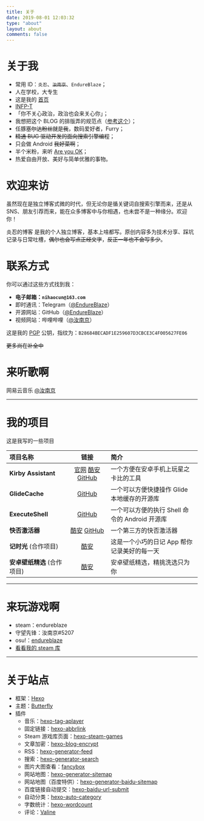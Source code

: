 ```yaml
---
title: 关于
date: 2019-08-01 12:03:32
type: "about"
layout: about
comments: false
---
```


# 关于我

- 常用 ID：`炎忍`、~~`汝南京`~~、`EndureBlaze`；
- 人在学校，大专生
- 这是我的 [首页](https://imyan.ren)
- [INFP-T](https://www.16personalities.com/ch/infp-%E4%BA%BA%E6%A0%BC)
- 「你不关心政治，政治也会来关心你」；
- 我想把这个 BLOG 的排版弄的规范点（[参考这个](https://github.com/sparanoid/chinese-copywriting-guidelines)）；
- 任豚~~塞尔达粉丝就是我~~，数码爱好者，Furry；
- ~~精通 BUG 驱动开发的面向搜索引擎编程~~；
- 只会做 Android ~~我好菜啊~~；
- 半个米粉，来听 [Are you OK](https://www.bilibili.com/video/av2271112)；
- 热爱自由开放、美好与简单优雅的事物。

# 欢迎来访

虽然现在是独立博客式微的时代，但无论你是循关键词自搜索引擎而来，还是从 SNS、朋友引荐而来，能在众多博客中与你相遇，也未尝不是一种缘分。欢迎你！

炎忍的博客 是我的个人独立博客，基本上啥都写。原创内容多为技术分享、踩坑记录与日常吐槽，~~偶尔也会写点正经文字~~，~~反正一年也不会写多少~~。

# 联系方式

你可以通过这些方式找到我：

- **电子邮箱：`nihaocun@163.com`**
- 即时通讯：Telegram（[@EndureBlaze](https://t.me/endureblaze)）
- 开源网站：GitHub（[@EndureBlaze](https://github.com/endureblaze)）
- 视频网站：哔哩哔哩（[@汝南京](https://space.bilibili.com/21696748)）

这是我的 [PGP](/PGP) 公钥，指纹为：`B28684BECADF1E259607D3CBCE3C4F005627FE06`

~~更多尚在补全中~~

# 来听歌啊

网易云音乐 [@汝南京](https://music.163.com/#/user/home?id=323833067)

<div class="aplayer" data-id="3111066489" data-server="netease" data-type="playlist" data-autoplay="false" "data-mode:circulation"></div>

---

# 我的项目

这是我写的一些项目

| 项目名称                    |                                                链接                                                 | 简介                                           |
| :-------------------------- | :-------------------------------------------------------------------------------------------------: | :--------------------------------------------- |
| **Kirby Assistant**         | [官网](https://kirby.imyan.ren/) [酷安]() [GitHub](https://github.com/EndureBlaze/Kirby-Assistant)  | 一个方便在安卓手机上玩星之卡比的工具           |
| **GlideCache**              |                         [GitHub](https://github.com/EndureBlaze/GlideCache)                         | 一个可以方便快捷操作 Glide 本地缓存的开源库    |
| **ExecuteShell**            |                        [GitHub](https://github.com/EndureBlaze/ExecuteShell)                        | 一个可以方便的执行 Shell 命令的 Android 开源库 |
| **快否激活器**              | [酷安](https://www.coolapk.com/apk/237389) [GitHub](https://github.com/EndureBlaze/ActivateBenchaf) | 一个第三方的快否激活器                         |
| **记时光** (合作项目)       |                     [酷安](https://www.coolapk.com/apk/com.ifreedomer.timenote)                     | 这是一个小巧的日记 App 帮你记录美好的每一天    |
| **安卓壁纸精选** (合作项目) |                  [酷安](https://www.coolapk.com/apk/com.ifreedomer.lovewallpaper)                   | 安卓壁纸精选，精挑洗选只为你                   |

---

# 来玩游戏啊

- steam：endureblaze
- 守望先锋：汝南京#5207
- osu!：[endureblaze](https://osu.ppy.sh/users/14037205)
- [看看我的 steam 库](/steamgames)

---

# 关于站点

- 框架：[Hexo](https://hexo.io/)
- 主题：[Butterfly](https://github.com/jerryc127/hexo-theme-butterfly)
- 插件
  - 音乐：[hexo-tag-aplayer](https://github.com/MoePlayer/hexo-tag-aplayer)
  - 固定链接：[hexo-abbrlink](https://github.com/rozbo/hexo-abbrlink)
  - Steam 游戏库页面：[hexo-steam-games](https://github.com/HCLonely/hexo-steam-games)
  - 文章加密：[hexo-blog-encrypt](https://github.com/MikeCoder/hexo-blog-encrypt)
  - RSS：[hexo-generator-feed](https://github.com/hexojs/hexo-generator-feed)
  - 搜索：[hexo-generator-search](https://github.com/wzpan/hexo-generator-search)
  - 图片大图查看：[fancybox](https://fancyapps.com/fancybox/3/)
  - 网站地图：[hexo-generator-sitemap](https://github.com/hexojs/hexo-generator-sitemap)
  - 网站地图（百度特供）：[hexo-generator-baidu-sitemap](https://github.com/coneycode/hexo-generator-baidu-sitemap)
  - 百度链接自动提交：[hexo-baidu-url-submit](https://github.com/huiwang/hexo-baidu-url-submit)
  - 自动分类：[hexo-auto-category](https://github.com/xu-song/hexo-auto-category)
  - 字数统计：[hexo-wordcount](https://github.com/willin/hexo-wordcount)
  - 评论：[Valine](https://github.com/xCss/Valine)
